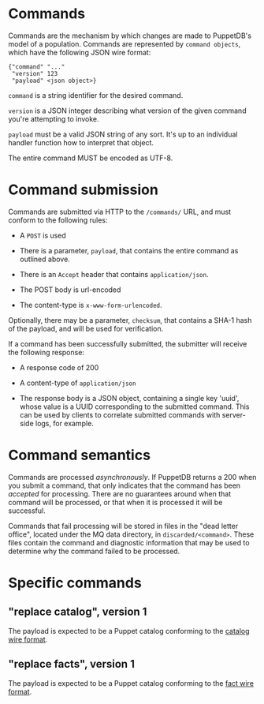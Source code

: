 # Commands

Commands are the mechanism by which changes are made to PuppetDB's
model of a population. Commands are represented by `command objects`,
which have the following JSON wire format:

    {"command" "..."
     "version" 123
     "payload" <json object>}

`command` is a string identifier for the desired command.

`version` is a JSON integer describing what version of the given
command you're attempting to invoke.

`payload` must be a valid JSON string of any sort. It's up to an
individual handler function how to interpret that object.

The entire command MUST be encoded as UTF-8.

# Command submission

Commands are submitted via HTTP to the `/commands/` URL, and must
conform to the following rules:

* A `POST` is used

* There is a parameter, `payload`, that contains the entire command as
  outlined above.

* There is an `Accept` header that contains `application/json`.

* The POST body is url-encoded

* The content-type is `x-www-form-urlencoded`.

Optionally, there may be a parameter, `checksum`, that contains a SHA-1 hash of
the payload, and will be used for verification.

If a command has been successfully submitted, the submitter will
receive the following response:

* A response code of 200

* A content-type of `application/json`

* The response body is a JSON object, containing a single key 'uuid', whose
  value is a UUID corresponding to the submitted command. This can be used by
  clients to correlate submitted commands with server-side logs, for example.

# Command semantics

Commands are processed _asynchronously_. If PuppetDB returns a 200
when you submit a command, that only indicates that the command has
been _accepted_ for processing. There are no guarantees around when
that command will be processed, or that when it is processed it will
be successful.

Commands that fail processing will be stored in files in the "dead
letter office", located under the MQ data directory, in
`discarded/<command>`. These files contain the command and diagnostic
information that may be used to determine why the command failed to be
processed.

# Specific commands

## "replace catalog", version 1

The payload is expected to be a Puppet catalog conforming to the
[catalog wire format](catalog-wire-format.md).

## "replace facts", version 1

The payload is expected to be a Puppet catalog conforming to the
[fact wire format](fact-wire-format.md).
